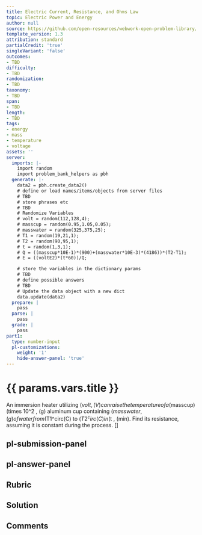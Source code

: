 ```yaml
---
title: Electric Current, Resistance, and Ohms Law
topic: Electric Power and Energy
author: null
source: https://github.com/open-resources/webwork-open-problem-library/tree/master/Contrib/BrockPhysics/College_Physics_Urone/20.Electric_Current/20-04.Electric_Power_and_Energy/NU_U17_20_04_028.pg
template_version: 1.3
attribution: standard
partialCredit: 'true'
singleVariant: 'false'
outcomes:
- TBD
difficulty:
- TBD
randomization:
- TBD
taxonomy:
- TBD
span:
- TBD
length:
- TBD
tags:
- energy
- mass
- temperature
- voltage
assets: ''
server:
  imports: |-
    import random
    import problem_bank_helpers as pbh
  generate: |-
    data2 = pbh.create_data2()
    # define or load names/items/objects from server files
    # TBD
    # store phrases etc
    # TBD
    # Randomize Variables
    # volt = random(112,128,4);
    # masscup = random(0.95,1.05,0.05);
    # masswater = random(325,375,25);
    # T1 = random(19,21,1);
    # T2 = random(90,95,1);
    # t = random(1,3,1);
    # Q = ((masscup*10E-1)*(900)+(masswater*10E-3)*(4186))*(T2-T1);
    # E = ((voltE2)*(t*60))/Q;

    # store the variables in the dictionary params
    # TBD
    # define possible answers
    # TBD
    # Update the data object with a new dict
    data.update(data2)
  prepare: |
    pass
  parse: |
    pass
  grade: |
    pass
part1:
  type: number-input
  pl-customizations:
    weight: '1'
    hide-answer-panel: 'true'
---
```


# {{ params.vars.title }} 


An immersion heater utilizing ($volt , (V) can raise the temperature of a ($masscup) (times 10^2 , (g) aluminum cup containing ($masswater , (g) of water from ($T1^circ(C) to ($T2^circ(C) in ($t , (min). Find its resistance, assuming it is constant during the process.
[]

## pl-submission-panel 


## pl-answer-panel 


## Rubric 


## Solution 


## Comments 


